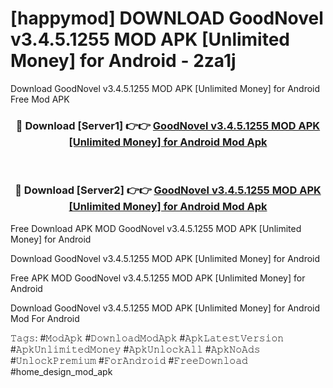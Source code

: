 # [happymod] DOWNLOAD GoodNovel v3.4.5.1255 MOD APK [Unlimited Money] for Android - 2za1j
Download GoodNovel v3.4.5.1255 MOD APK [Unlimited Money] for Android Free Mod APK

<div align="center">
<h3>🔴 Download [Server1] 👉👉 <a href="https://apk-comot.site?title=GoodNovel_v3.4.5.1255_MOD_APK_[Unlimited_Money]_for_Android">GoodNovel v3.4.5.1255 MOD APK [Unlimited Money] for Android Mod Apk</a></h3><br>

<h3>🔴 Download [Server2] 👉👉 <a href="https://apk-comot.site?title=GoodNovel_v3.4.5.1255_MOD_APK_[Unlimited_Money]_for_Android">GoodNovel v3.4.5.1255 MOD APK [Unlimited Money] for Android Mod Apk</a></h3>
</div>


Free Download APK MOD GoodNovel v3.4.5.1255 MOD APK [Unlimited Money] for Android

Download GoodNovel v3.4.5.1255 MOD APK [Unlimited Money] for Android 

Free APK MOD GoodNovel v3.4.5.1255 MOD APK [Unlimited Money] for Android 

Download GoodNovel v3.4.5.1255 MOD APK [Unlimited Money] for Android Mod For Android

𝚃𝚊𝚐𝚜: #𝙼𝚘𝚍𝙰𝚙𝚔 #𝙳𝚘𝚠𝚗𝚕𝚘𝚊𝚍𝙼𝚘𝚍𝙰𝚙𝚔 #𝙰𝚙𝚔𝙻𝚊𝚝𝚎𝚜𝚝𝚅𝚎𝚛𝚜𝚒𝚘𝚗 #𝙰𝚙𝚔𝚄𝚗𝚕𝚒𝚖𝚒𝚝𝚎𝚍𝙼𝚘𝚗𝚎𝚢 #𝙰𝚙𝚔𝚄𝚗𝚕𝚘𝚌𝚔𝙰𝚕𝚕 #𝙰𝚙𝚔𝙽𝚘𝙰𝚍𝚜 #𝚄𝚗𝚕𝚘𝚌𝚔𝙿𝚛𝚎𝚖𝚒𝚞𝚖 #𝙵𝚘𝚛𝙰𝚗𝚍𝚛𝚘𝚒𝚍 #𝙵𝚛𝚎𝚎𝙳𝚘𝚠𝚗𝚕𝚘𝚊𝚍 #home_design_mod_apk